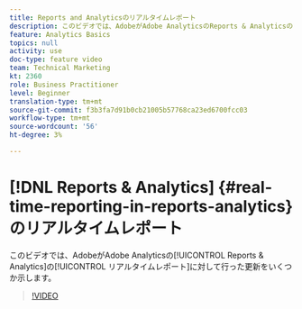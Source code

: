 ```yaml
---
title: Reports and Analyticsのリアルタイムレポート
description: このビデオでは、AdobeがAdobe AnalyticsのReports & Analyticsのリアルタイムレポートに対して行った更新をいくつか示します。
feature: Analytics Basics
topics: null
activity: use
doc-type: feature video
team: Technical Marketing
kt: 2360
role: Business Practitioner
level: Beginner
translation-type: tm+mt
source-git-commit: f3b3fa7d91b0cb21005b57768ca23ed6700fcc03
workflow-type: tm+mt
source-wordcount: '56'
ht-degree: 3%

---
```



# [!DNL Reports & Analytics] {#real-time-reporting-in-reports-analytics}のリアルタイムレポート

このビデオでは、AdobeがAdobe Analyticsの[!UICONTROL Reports &amp; Analytics]の[!UICONTROL リアルタイムレポート]に対して行った更新をいくつか示します。

>[!VIDEO](https://video.tv.adobe.com/v/25454/?quality=12)
